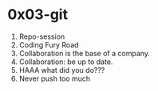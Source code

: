 # 0x03-git
1. Repo-session
2. Coding Fury Road
3. Collaboration is the base of a company. 
4. Collaboration: be up to date. 
5. HAAA what did you do???
6. Never push too much